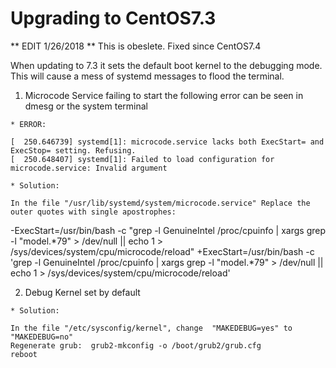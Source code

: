 # Upgrading to CentOS7.3

** EDIT 1/26/2018 **
This is obeslete. Fixed since CentOS7.4


When updating to 7.3 it sets the default boot kernel to the debugging mode. This will cause a mess of systemd messages to flood the terminal.
 1.  Microcode Service failing to start the following error can be seen in dmesg or the system terminal

    * ERROR: 
    
    [  250.646739] systemd[1]: microcode.service lacks both ExecStart= and ExecStop= setting. Refusing.
    [  250.648407] systemd[1]: Failed to load configuration for microcode.service: Invalid argument

    * Solution:

    In the file "/usr/lib/systemd/system/microcode.service" Replace the outer quotes with single apostrophes:
   -ExecStart=/usr/bin/bash -c "grep -l GenuineIntel /proc/cpuinfo | xargs grep -l "model.*79" > /dev/null || echo 1 > /sys/devices/system/cpu/microcode/reload"
   +ExecStart=/usr/bin/bash -c 'grep -l GenuineIntel /proc/cpuinfo | xargs grep -l "model.*79" > /dev/null || echo 1 > /sys/devices/system/cpu/microcode/reload'
 
 2.  Debug Kernel set by default

    * Solution:

    In the file "/etc/sysconfig/kernel", change  "MAKEDEBUG=yes" to "MAKEDEBUG=no"
    Regenerate grub:  grub2-mkconfig -o /boot/grub2/grub.cfg
    reboot

